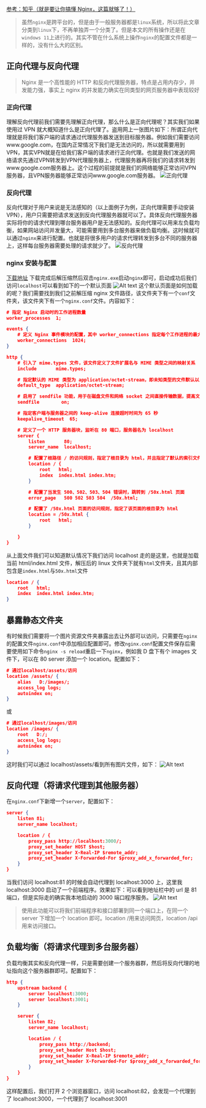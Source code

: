[参考：知乎（就是要让你搞懂 Nginx，这篇就够了！）](<[https://](https://zhuanlan.zhihu.com/p/225842782?utm_id=0)>)

> 虽然`nginx`是跨平台的，但是由于一般服务器都是`linux`系统，所以将此文章分类到`linux`下，不再单独弄一个分类了。但是本文的所有操作还是在`windows 11`上进行的。其实不管在什么系统上操作`nginx`的配置文件都是一样的，没有什么大的区别。

## 正向代理与反向代理

> Nginx 是一个高性能的 HTTP 和反向代理服务器，特点是占用内存少，并发能力强，事实上 nginx 的并发能力确实在同类型的网页服务器中表现较好

### 正向代理

理解反向代理前我们需要先理解正向代理，那么什么是正向代理呢？其实我们如果使用过 VPN 就大概知道什么是正向代理了。盗用网上一张图片如下：所谓正向代理就是将我们客户端的请求通过代理服务器发送到目标服务器。例如我们需要访问www.google.com，在国内正常情况下我们是无法访问的，所以就需要用到VPN，其实VPN就是在给我们客户端的请求进行正向代理。也就是我们发送的网络请求先通过VPN转发到VPN代理服务器上，代理服务器再将我们的请求转发到www.google.com服务器上。这个过程的前提就是我们的网络能够正常访问VPN服务器，且VPN服务器能够正常访问www.google.com服务器。
![正向代理](assets/%E5%89%8D%E7%AB%AF%E9%9C%80%E8%A6%81%E4%BA%86%E8%A7%A3%E7%9A%84Nginx%E7%9F%A5%E8%AF%86/image-1.png)

### 反向代理

反向代理对于用户来说是无法感知的（以上面例子为例，正向代理需要手动安装 VPN），用户只需要把请求发送到反向代理服务器就可以了。具体反向代理服务器实际将你的请求代理到哪台服务器用户是无法感知的。反向代理可以用来左负载均衡，如果网站访问并发量大，可能需要用到多台服务器来做负载均衡。这时候就可以通过`nginx`来进行配置。也就是将很多用户的请求代理转发到多台不同的服务器上，这样每台服务器需要处理的请求就少了。
![反向代理](assets/%E5%89%8D%E7%AB%AF%E9%9C%80%E8%A6%81%E4%BA%86%E8%A7%A3%E7%9A%84Nginx%E7%9F%A5%E8%AF%86/image.png)

### nginx 安装与配置

[下载地址](<[https://](https://nginx.org/en/download.html)>)
下载完成后解压缩然后双击`nginx.exe`启动`nginx`即可，启动成功后我们访问`localhost`可以看到如下的一个默认页面
![Alt text](assets/%E5%89%8D%E7%AB%AF%E9%9C%80%E8%A6%81%E4%BA%86%E8%A7%A3%E7%9A%84Nginx%E7%9F%A5%E8%AF%86/Snipaste_2023-11-29_14-17-54.png)
这个默认页面是如何加载的呢？我们需要找到我们之前解压缩 nginx 文件路径，该文件夹下有一个`conf`文件夹，该文件夹下有一个`nginx.conf`文件。内容如下：

```json
# 指定 Nginx 启动时的工作进程数量
worker_processes  1;

events {
    # 定义 Nginx 事件模块的配置，其中 worker_connections 指定每个工作进程的最大连接数为 1024
    worker_connections  1024;
}

http {
    # 引入了 mime.types 文件，该文件定义了文件扩展名与 MIME 类型之间的映射关系
    include       mime.types;

    # 指定默认的 MIME 类型为 application/octet-stream，即未知类型的文件默认以二进制流的方式传输
    default_type  application/octet-stream;

    # 启用了 sendfile 功能，用于在磁盘文件和网络 socket 之间直接传输数据，提高文件传输效率。
    sendfile        on;

    # 指定客户端与服务器之间的 keep-alive 连接超时时间为 65 秒
    keepalive_timeout  65;

    # 定义了一个 HTTP 服务器块，监听在 80 端口，服务器名为 localhost
    server {
        listen       80;
        server_name  localhost;

        # 配置了根路径 / 的访问规则，指定了根目录为 html，并且指定了默认的索引文件为 index.html 或 index.htm
        location / {
            root   html;
            index  index.html index.htm;
        }

        # 配置了当发生 500、502、503、504 错误时，跳转到 /50x.html 页面
        error_page   500 502 503 504  /50x.html;

        # 配置了 /50x.html 页面的访问规则，指定了该页面的根目录为 html
        location = /50x.html {
            root   html;
        }

    }
}
```

从上面文件我们可以知道默认情况下我们访问 localhost 走的是这里，也就是加载当前 html/index.html 文件，解压后的 linux 文件夹下就有`html`文件夹，且其内部包含是`index.html`与`50x.html`文件

```json
location / {
    root   html;
    index  index.html index.htm;
}
```

## 暴露静态文件夹

有时候我们需要将一个图片资源文件夹暴露出去让外部可以访问，只需要在`nginx`的配置文件`nginx.conf`中添加相应配置即可。修改`nginx.conf`配置文件保存后需要使用如下命令`nginx -s reload`重启一下`nginx`，例如我 D 盘下有个 images 文件下，可以在 80 server 添加一个 location。配置如下：

```json
# 通过localhost/assets/访问
location /assets/ {
    alias   D:/images/;
    access_log logs;
    autoindex on;
}
```

或

```json
# 通过localhost/images/访问
location /images/ {
    root   D:/;
    access_log logs;
    autoindex on;
}
```

这时我们可以通过 localhost/assets/看到所有图片文件，如下：
![Alt text](assets/%E5%89%8D%E7%AB%AF%E9%9C%80%E8%A6%81%E4%BA%86%E8%A7%A3%E7%9A%84Nginx%E7%9F%A5%E8%AF%86/Snipaste_2023-11-29_14-58-12.png)

## 反向代理（将请求代理到其他服务器）

在`nginx.conf`下新增一个`server`，配置如下：

```json
server {
    listen 81;
    server_name localhost;

    location / {
        proxy_pass http://localhost:3000/;
        proxy_set_header HOST $host;
        proxy_set_header X-Real-IP $remote_addr;
        proxy_set_header X-Forwarded-For $proxy_add_x_forwarded_for;
    }
}
```

当我们访问 localhost:81 的时候会自动代理到 localhost:3000 上，这里我 localhost:3000 启动了一个前端程序。效果如下：可以看到地址栏中的 url 是 81 端口，但是实际走的确实我本地启动的 3000 端口程序服务。
![Alt text](assets/%E5%89%8D%E7%AB%AF%E9%9C%80%E8%A6%81%E4%BA%86%E8%A7%A3%E7%9A%84Nginx%E7%9F%A5%E8%AF%86/image-2.png)

> 使用此功能可以将我们前端程序和接口部署到同一个端口上，在同一个 server 下增加一个 location 即可。location /用来访问网页，location /api 用来访问接口。

## 负载均衡（将请求代理到多台服务器）

负载均衡其实和反向代理一样，只是需要创建一个服务器群，然后将反向代理的地址指向这个服务器群即可。配置如下：

```json
http {
    upstream backend {
        server localhost:3000;
        server localhost:3001;
    }

    server {
        listen 82;
        server_name localhost;

        location / {
            proxy_pass http://backend;
            proxy_set_header Host $host;
            proxy_set_header X-Real-IP $remote_addr;
            proxy_set_header X-Forwarded-For $proxy_add_x_forwarded_for;
        }
    }
}
```

这样配置后，我们打开 2 个浏览器窗口，访问 localhost:82，会发现一个代理到了 localhost:3000，一个代理到了 localhost:3001
